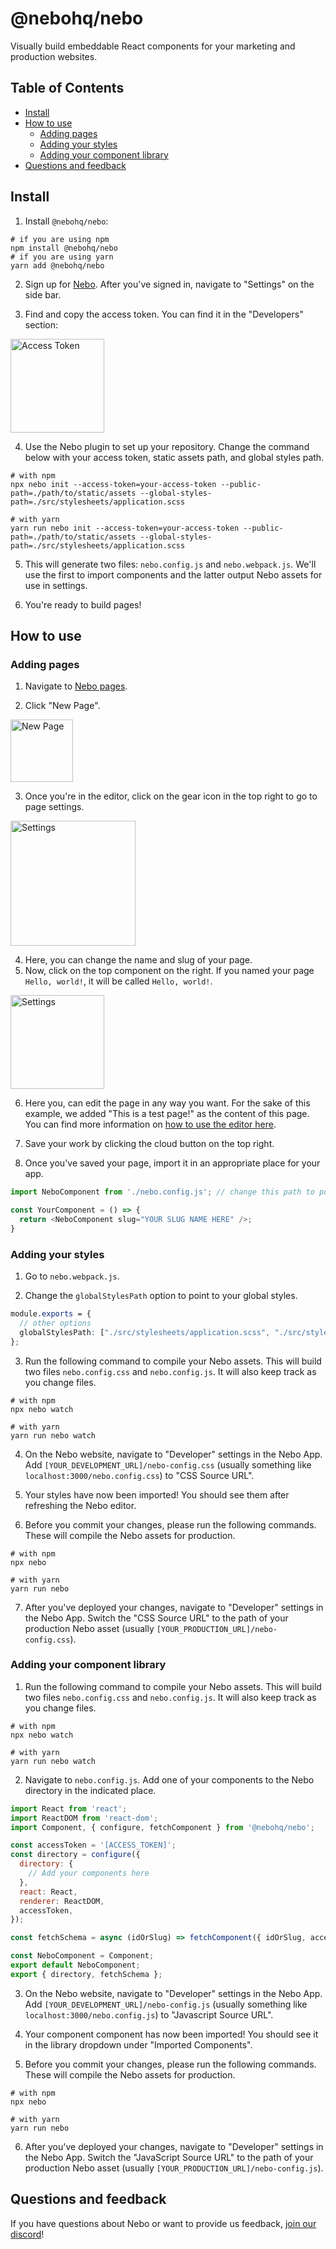# @nebohq/nebo

Visually build embeddable React components for your marketing and production websites.

## Table of Contents
- [Install](#install)
- [How to use](#how-to-use)
    - [Adding pages](#adding-pages)
    - [Adding your styles](#adding-your-styles)
    - [Adding your component library](#adding-your-component-library)
- [Questions and feedback](#questions-and-feedback)

## Install
1. Install `@nebohq/nebo`:
```shell
# if you are using npm
npm install @nebohq/nebo
# if you are using yarn
yarn add @nebohq/nebo
```

2. Sign up for [Nebo](https://app.nebohq.com/users/sign_up). After you've signed in, navigate to "Settings" on the side bar.

3. Find and copy the access token. You can find it in the "Developers" section:

<img alt="Access Token" height="150px" src="https://res.cloudinary.com/hzimreaxl/image/upload/v1622158327/setup-developers.png"/>

4. Use the Nebo plugin to set up your repository. Change the command below with your access token, static assets path, and global styles path.  

```shell
# with npm
npx nebo init --access-token=your-access-token --public-path=./path/to/static/assets --global-styles-path=./src/stylesheets/application.scss

# with yarn
yarn run nebo init --access-token=your-access-token --public-path=./path/to/static/assets --global-styles-path=./src/stylesheets/application.scss
```

5. This will generate two files: `nebo.config.js` and `nebo.webpack.js`. We'll use the first to import components and the latter output Nebo assets for use in settings.

6. You're ready to build pages!

## How to use
### Adding pages
1. Navigate to [Nebo pages](https://app.nebohq.com/pages).

2. Click "New Page".

<img alt="New Page" height="100px" src="https://res.cloudinary.com/hzimreaxl/image/upload/v1622250220/setup-new_page.png"/>

3. Once you're in the editor, click on the gear icon in the top right to go to page settings.

<img alt="Settings" height="200px" src="https://res.cloudinary.com/hzimreaxl/image/upload/v1622250448/setup-settings.png"/>

4. Here, you can change the name and slug of your page. 
5. Now, click on the top component on the right. If you named your page `Hello, world!`, it will be called `Hello, world!`.

<img alt="Settings" height="150px" src="https://res.cloudinary.com/hzimreaxl/image/upload/v1622251123/setup-editor.png"/>

6. Here you, can edit the page in any way you want. For the sake of this example, we added "This is a test page!" as the content of this page.
   You can find more information on [how to use the editor here](https://nebohq.com/docs/editor).

7. Save your work by clicking the cloud button on the top right.

8. Once you've saved your page, import it in an appropriate place for your app.

```js
import NeboComponent from './nebo.config.js'; // change this path to point to your Nebo directory configuration

const YourComponent = () => {
  return <NeboComponent slug="YOUR SLUG NAME HERE" />; 
}
```

### Adding your styles
1. Go to `nebo.webpack.js`.

2. Change the `globalStylesPath` option to point to your global styles.

```scss
module.exports = {
  // other options
  globalStylesPath: ["./src/stylesheets/application.scss", "./src/stylesheets/globals.css"],
};
```

3. Run the following command to compile your Nebo assets. This will build two files `nebo.config.css` and `nebo.config.js`. It will also keep track as you change files.
```shell
# with npm
npx nebo watch

# with yarn
yarn run nebo watch
```

4. On the Nebo website, navigate to "Developer" settings in the Nebo App. Add `[YOUR_DEVELOPMENT_URL]/nebo-config.css` (usually something like `localhost:3000/nebo.config.css`) to "CSS Source URL".

5. Your styles have now been imported! You should see them after refreshing the Nebo editor.

6. Before you commit your changes, please run the following commands. These will compile the Nebo assets for production.
```shell
# with npm
npx nebo

# with yarn
yarn run nebo
```

7. After you've deployed your changes, navigate to "Developer" settings in the Nebo App. Switch the "CSS Source URL" to the path of your production Nebo asset (usually `[YOUR_PRODUCTION_URL]/nebo-config.css`).


### Adding your component library
1. Run the following command to compile your Nebo assets. This will build two files `nebo.config.css` and `nebo.config.js`. It will also keep track as you change files.
```shell
# with npm
npx nebo watch

# with yarn
yarn run nebo watch
```

2. Navigate to `nebo.config.js`. Add one of your components to the Nebo directory in the indicated place.

```js
import React from 'react';
import ReactDOM from 'react-dom';
import Component, { configure, fetchComponent } from '@nebohq/nebo';

const accessToken = '[ACCESS_TOKEN]';
const directory = configure({
  directory: {
    // Add your components here
  },
  react: React,
  renderer: ReactDOM,
  accessToken,
});

const fetchSchema = async (idOrSlug) => fetchComponent({ idOrSlug, accessToken });

const NeboComponent = Component;
export default NeboComponent;
export { directory, fetchSchema };
``` 

3. On the Nebo website, navigate to "Developer" settings in the Nebo App. Add `[YOUR_DEVELOPMENT_URL]/nebo-config.js` (usually something like `localhost:3000/nebo.config.js`) to "Javascript Source URL".
   
4. Your component component has now been imported! You should see it in the library dropdown under "Imported Components".

5. Before you commit your changes, please run the following commands. These will compile the Nebo assets for production.
```shell
# with npm
npx nebo

# with yarn
yarn run nebo
```

6. After you've deployed your changes, navigate to "Developer" settings in the Nebo App. Switch the "JavaScript Source URL" to the path of your production Nebo asset (usually `[YOUR_PRODUCTION_URL]/nebo-config.js`).

## Questions and feedback
If you have questions about Nebo or want to provide us feedback, [join our discord](https://discord.gg/eYZZkJV992)!
